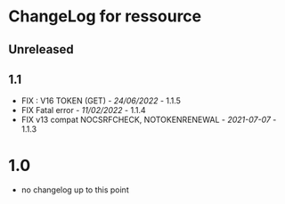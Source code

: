 # ChangeLog for ressource


## Unreleased


## 1.1
- FIX : V16 TOKEN (GET) - *24/06/2022* - 1.1.5  
- FIX Fatal error - *11/02/2022* - 1.1.4
- FIX v13 compat NOCSRFCHECK, NOTOKENRENEWAL - *2021-07-07* - 1.1.3

# 1.0
- no changelog up to this point

